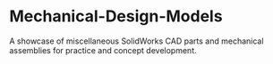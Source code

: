 # Mechanical-Design-Models
A showcase of miscellaneous SolidWorks CAD parts and mechanical assemblies for practice and concept development.
